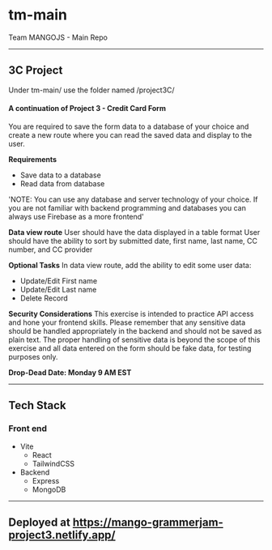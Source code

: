 # tm-main

Team MANGOJS - Main Repo

---

## 3C Project

Under tm-main/ use the folder named /project3C/

#### A continuation of Project 3 - Credit Card Form

You are required to save the form data to a database of your choice and create a new route where you can read the saved data and display to the user.

**Requirements**

- Save data to a database
- Read data from database

'NOTE: You can use any database and server technology of your choice. If you are not familiar with backend programming and databases you can always use Firebase as a more frontend'

**Data view route**
User should have the data displayed in a table format
User should have the ability to sort by submitted date, first name, last name, CC number, and CC provider

**Optional Tasks**
In data view route, add the ability to edit some user data:

- Update/Edit First name
- Update/Edit Last name
- Delete Record

**Security Considerations**
This exercise is intended to practice API access and hone your frontend skills. Please remember that any sensitive data should be handled appropriately in the backend and should not be saved as plain text.
The proper handling of sensitive data is beyond the scope of this exercise and all data entered on the form should be fake data, for testing purposes only.

**Drop-Dead Date: Monday 9 AM EST**

---

## Tech Stack

### Front end

- Vite
  - React
  - TailwindCSS
- Backend
  - Express
  - MongoDB

---

## Deployed at https://mango-grammerjam-project3.netlify.app/
